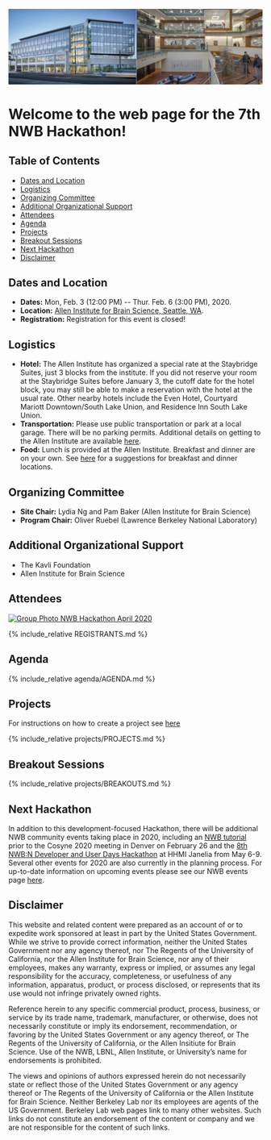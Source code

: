 <a href="http://www.alleninstitute.org/"><img alt="Allen Institute for Brain Science" src="AllenInstitute.png"></a>

# Welcome to the web page for the 7th NWB Hackathon!

## Table of Contents

  * [Dates and Location](#dates-and-location)
  * [Logistics](#logistics)
  * [Organizing Committee](#organizing-committee)
  * [Additional Organizational Support](#additional-organizational-support)
  * [Attendees](#attendees)
  * [Agenda](#agenda)
  * [Projects](#projects)
  * [Breakout Sessions](#breakout-sessions)
  * [Next Hackathon](#next-hackathon)
  * [Disclaimer](#disclaimer)

## Dates and Location

- **Dates:** Mon, Feb. 3 (12:00 PM) -- Thur. Feb. 6 (3:00 PM), 2020.
- **Location:** [Allen Institute for Brain Science, Seattle, WA](https://www.google.com/maps/place/Allen+Institute/@47.6251853,-122.3412859,17z/data=!3m1!4b1!4m5!3m4!1s0x5490150705cb5703:0x499c58d72a7bcf9!8m2!3d47.6251817!4d-122.3390919).
- **Registration:** Registration for this event is closed!

<!--This event is centered around core NWB development and is per-invitation only. Space at the event is limited. If you did not receive an invitation but would like to attend then please contact the organizaing committee. If you have been invited and will be joining us, then please complete the registration form available [here](https://nam12.safelinks.protection.outlook.com/?url=https%3A%2F%2Fforms.gle%2FNy5jYhwoQffKUjtQ9&data=02%7C01%7C%7Cde03e0e83ddb43e7492b08d77774816a%7C32669cd6737f4b398bddd6951120d3fc%7C0%7C0%7C637109214572629580&sdata=8O73uCbojxRsvVb7%2BWZKPySQojM9CMMVxip056391Go%3D&reserved=0)  by **December 20, 2019**.-->

## Logistics

- **Hotel:** The Allen Institute has organized a special rate at the Staybridge Suites, just 3 blocks from the institute. If you did not reserve your room at the Staybridge Suites before January 3, the cutoff date for the hotel block, you may still be able to make a reservation with the hotel at the usual rate. Other nearby hotels include the Even Hotel, Courtyard Mariott Downtown/South Lake Union, and Residence Inn South Lake Union.
- **Transportation:** Please use public transportation or park at a local garage. There will be no parking permits. Additional details on getting to the Allen Institute are available [here](https://alleninstitute.org/events-training/getting-allen-institute/).
- **Food:** Lunch is provided at the Allen Institute. Breakfast and dinner are on your own. See [here](breakfast_and_dinner.md) for a suggestions for breakfast and dinner locations.

## Organizing Committee

- **Site Chair:** Lydia Ng and Pam Baker (Allen Institute for Brain Science)
- **Program Chair:** Oliver Ruebel (Lawrence Berkeley National Laboratory)

## Additional Organizational Support
- The Kavli Foundation
- Allen Institute for Brain Science


## Attendees

<a href="https://drive.google.com/drive/folders/15Qup24S04c_-6CgX2_apWpNZw7bADAZu?usp=sharing"><img alt="Group Photo NWB Hackathon April 2020" src="photos/GroupPhoto_small.jpeg" width="680"></a>

<!-- ORGANIZERS: please edit REGISTRANTS.md -->

{% include_relative REGISTRANTS.md %}

## Agenda

<!-- ORGANIZERS: please edit AGENDA.md -->

{% include_relative agenda/AGENDA.md %}

## Projects

For instructions on how to create a project see [here](projects/README.md)

{% include_relative projects/PROJECTS.md %}


## Breakout Sessions

{% include_relative projects/BREAKOUTS.md %}

## Next Hackathon

In addition to this development-focused Hackathon, there will be additional NWB community events taking place in 2020, including an [NWB tutorial](http://www.cosyne.org/c/index.php?title=Tutorial_2020) prior to the Cosyne 2020 meeting in Denver on February 26 and the [8th NWB:N Developer and User Days Hackathon](https://neurodatawithoutborders.github.io/nwb_hackathons/HCK08_2020_Janelia/) at HHMI Janelia from May 6-9. Several other events for 2020 are also currently in the planning process. For up-to-date information on upcoming events please see our NWB events page [here](https://www.nwb.org/nwb-events/).

## Disclaimer

This website and related content were prepared as an account of or to expedite work sponsored at least in part by the United States Government. While we strive to provide correct information, neither the United States Government nor any agency thereof, nor The Regents of the University of California, nor the Allen Institute for Brain Science, nor any of their employees, makes any warranty, express or implied, or assumes any legal responsibility for the accuracy, completeness, or usefulness of any information, apparatus, product, or process disclosed, or represents that its use would not infringe privately owned rights.

Reference herein to any specific commercial product, process, business, or service by its trade name, trademark, manufacturer, or otherwise, does not necessarily constitute or imply its endorsement, recommendation, or favoring by the United States Government or any agency thereof, or The Regents of the University of California, or the Allen Insitiute for Brain Science. Use of the NWB, LBNL, Allen Institute, or University’s name for endorsements is prohibited.

The views and opinions of authors expressed herein do not necessarily state or reflect those of the United States Government or any agency thereof or The Regents of the University of California or the Allen Institute for Brain Science. Neither Berkeley Lab nor its employees are agents of the US Government. Berkeley Lab web pages link to many other websites. Such links do not constitute an endorsement of the content or company and we are not responsible for the content of such links.
